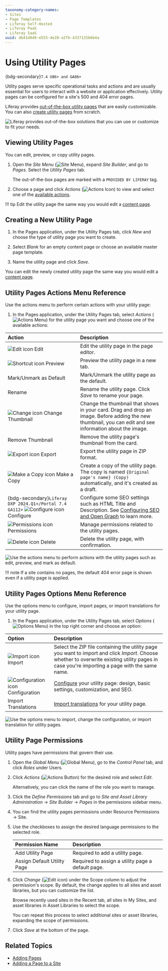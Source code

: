 ```yaml
---
taxonomy-category-names:
- Sites
- Page Templates
- Liferay Self-Hosted
- Liferay PaaS
- Liferay SaaS
uuid: db41d849-e555-4e28-a2fb-4337125b6b4a
---
```


# Using Utility Pages

{bdg-secondary}`7.4 U86+ and GA86+`

Utility pages serve specific operational tasks and actions and are usually essential for users to interact with a website or application effectively. Utility pages can be configured for a site's 500 and 404 error pages.

<!-- In the future, this capability will expand to include other common pages (e.g. sign-in and terms of use pages). -->

Liferay provides [out-of-the-box utility pages](#viewing-utility-pages) that are easily customizable. You can also [create utility pages](#creating-a-new-utility-page) from scratch.

![Liferay provides out-of-the-box solutions that you can use or customize to fit your needs.](./using-utility-pages/images/01.png)

## Viewing Utility Pages

You can edit, preview, or copy utility pages.

1. Open the *Site Menu* (![Site Menu](../../../images/icon-product-menu.png)), expand *Site Builder*, and go to *Pages*. Select the *Utility Pages* tab.

   The out-of-the-box pages are marked with a `PROVIDED BY LIFERAY` tag.

1. Choose a page and click *Actions* (![Actions Icon](../../../images/icon-actions.png)) to view and select one of the [available actions](#utility-pages-actions-menu-reference).

!!! tip
    Edit the utility page the same way you would edit a [content page](../using-content-pages/adding-elements-to-content-pages.md).

## Creating a New Utility Page

1. In the Pages application, under the Utility Pages tab, click *New* and choose the type of utility page you want to create.

1. Select *Blank* for an empty content page or choose an available master page template.

1. Name the utility page and click *Save*.

You can edit the newly created utility page the same way you would edit a [content page](../using-content-pages/adding-elements-to-content-pages.md).

## Utility Pages Actions Menu Reference

Use the actions menu to perform certain actions with your utility page:

1. In the Pages application, under the Utility Pages tab, select *Actions* (![Actions Menu](../../../images/icon-actions.png)) for the utility page you want and choose one of the available actions:

| Action                                                                                                            | Description                                                                                                                                                                                                  |
|:------------------------------------------------------------------------------------------------------------------|:-------------------------------------------------------------------------------------------------------------------------------------------------------------------------------------------------------------|
| ![Edit icon](../../../images/icon-edit-pencil.png) Edit                                                           | Edit the utility page in the page editor.                                                                                                                                                                    |
| ![Shortcut icon](../../../images/icon-shortcut.png) Preview                                                       | Preview the utility page in a new tab.                                                                                                                                                                       |
| Mark/Unmark as Default                                                                                            | Mark/Unmark the utility page as the default.                                                                                                                                                                 |
| Rename                                                                                                            | Rename the utility page. Click *Save* to rename your page.                                                                                                                                                   |
| ![Change icon](../../../images/icon-change.png) Change Thumbnail                                                  | Change the thumbnail that shows in your card. Drag and drop an image. Before adding the new thumbnail, you can edit and see information about the image.                                                     |
| Remove Thumbnail                                                                                                  | Remove the utility page's thumbnail from the card.                                                                                                                                                           |
| ![Export icon](../../../images/icon-export.png) Export                                                            | Export the utility page in ZIP format.                                                                                                                                                                       |
| ![Make a Copy icon](../../../images/icon-copy.png) Make a Copy                                                    | Create a copy of the utility page. The copy is named `{Original page's name} (Copy)` automatically, and it's created as a draft.                                                                             |
| {bdg-secondary}`Liferay DXP 2024.Q1+/Portal 7.4 GA112+` ![Configure icon](../../../images/icon-cog.png) Configure | Configure some SEO settings such as HTML Title and Description. See [Configuring SEO and Open Graph](../../displaying-content/using-display-page-templates/configuring-seo-and-open-graph.md) to learn more. |
| ![Permissions icon](../../../images/icon-permissions.png) Permissions                                             | Manage permissions related to the utility pages.                                                                                                                                                             |
| ![Delete icon](../../../images/icon-trash.png) Delete                                                             | Delete the utility page, with confirmation.                                                                                                                                                                  |

![Use the actions menu to perform actions with the utility pages such as edit, preview, and mark as default.](./using-utility-pages/images/02.png)

!!! note
    If a site contains no pages, the default 404 error page is shown even if a utility page is applied.

## Utility Pages Options Menu Reference

Use the options menu to configure, import pages, or import translations for your utility page.

1. In the Pages application, under the Utility Pages tab, select *Options* (![Options Menu](../../../images/icon-options.png)) in the top right corner and choose an option:

| Option                                                            | Description                                                                                                                                                                                   |
|:------------------------------------------------------------------|:----------------------------------------------------------------------------------------------------------------------------------------------------------------------------------------------|
| ![Import icon](../../../images/icon-import.png) Import            | Select the ZIP file containing the utility page you want to import and click *Import*. Choose whether to overwrite existing utility pages in case you're importing a page with the same name. |
| ![Configuration icon](../../../images/icon-cog.png) Configuration | [Configure](../page-settings/configuring-individual-pages.md) your utility page: design, basic settings, customization, and SEO.                                                              |
| Import Translations                                               | [Import translations](../../../content-authoring-and-management/translating-pages-and-content/translating-web-content.md#importing-content-translations) for your utility page.               |

![Use the options menu to import, change the configuration, or import translation for utility pages.](./using-utility-pages/images/03.png)

## Utility Page Permissions

Utility pages have permissions that govern their use.

1. Open the *Global Menu* (![Global Menu](../../../images/icon-applications-menu.png)), go to the *Control Panel* tab, and click *Roles* under Users.

1. Click *Actions* (![Actions Button](../../../images/icon-actions.png)) for the desired role and select *Edit*.

   Alternatively, you can click the name of the role you want to manage.

1. Click the *Define Permissions* tab and go to *Site and Asset Library Administration* &rarr; *Site Builder* &rarr; *Pages* in the permissions sidebar menu.

1. You can find the utility pages permissions under Resource Permissions &rarr; Site.

1. Use the checkboxes to assign the desired language permissions to the selected role.

   | Permission Name             | Description                                       |
   | :-------------------------- | :------------------------------------------------ |
   | Add Utility Page            | Required to add a utility page.                   |
   | Assign Default Utility Page | Required to assign a utility page a default page. |

1. Click *Change* (![Edit icon](../../../images/icon-edit.png)) under the Scope column to adjust the permission's scope. By default, the change applies to all sites and asset libraries, but you can customize the list.

   Browse recently used sites in the Recent tab, all sites in My Sites, and asset libraries in Asset Libraries to select the scope.

   You can repeat this process to select additional sites or asset libraries, expanding the scope of permissions.

1. Click *Save* at the bottom of the page.

<!-- TASK: LPS-155184 Document 404 Error pages can be added to custom site initializers -->

## Related Topics

- [Adding Pages](../adding-pages.md)
- [Adding a Page to a Site](./adding-a-page-to-a-site.md)
